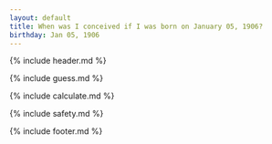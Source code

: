 ```yaml
---
layout: default
title: When was I conceived if I was born on January 05, 1906?
birthday: Jan 05, 1906
---
```


{% include header.md %}

{% include guess.md %}

{% include calculate.md %}

{% include safety.md %}

{% include footer.md %}




